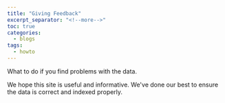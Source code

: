 ```yaml
---
title: "Giving Feedback"
excerpt_separator: "<!--more-->"
toc: true
categories:
  - blogs
tags: 
  - howto
---
```


What to do if you find problems with the data.

<!--more-->

We hope this site is useful and informative. We've done our best to ensure the data is correct and indexed properly.